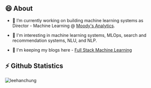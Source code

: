 <h2>😄 About</h2>

- 🔭 I’m currently working on building machine learning systems as Director - Machine Learning @ [Moody's Analytics](https://www.moodysanalytics.com/).

- 🌱 I'm interesting in machine learning systems, MLOps, search and recommendation systems, NLU, and NLP.

- 💬 I'm keeping my blogs here - [Full Stack Machine Learning](https://leehanchung.github.io/)


<h2>⚡ Github Statistics</h2>
<p float="left">
  <img align="left" src="https://github-readme-stats.vercel.app/api/top-langs/?username=leehanchung&layout=compact&hide=html&theme=onedark" alt="leehanchung" />
</p>

<!-- ### Hi there 👋

- 🔭 I’m currently working on ...
- 🌱 I’m currently learning ...
- 👯 I’m looking to collaborate on ...
- 🤔 I’m looking for help with ...
- 💬 Ask me about ...
- 📫 How to reach me: ...
- 😄 Pronouns: ...
- ⚡ Fun fact: ...
 -->
